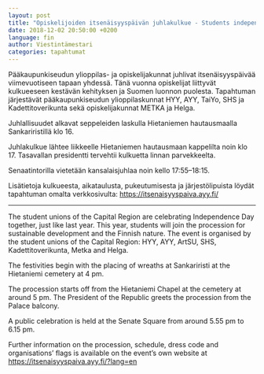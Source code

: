 ```yaml
---
layout: post
title: "Opiskelijoiden itsenäisyyspäivän juhlakulkue - Students independence day procession"
date: 2018-12-02 20:50:00 +0200
language: fin
author: Viestintämestari
categories: tapahtumat
---
```

Pääkaupunkiseudun ylioppilas- ja opiskelijakunnat juhlivat itsenäisyyspäivää viimevuotiseen tapaan yhdessä. Tänä vuonna opiskelijat liittyvät kulkueeseen kestävän kehityksen ja Suomen luonnon puolesta. Tapahtuman järjestävät pääkaupunkiseudun ylioppilaskunnat HYY, AYY, TaiYo, SHS ja Kadettitoverikunta sekä opiskelijakunnat METKA ja Helga.

Juhlallisuudet alkavat seppeleiden laskulla Hietaniemen hautausmaalla Sankariristillä klo 16.

Juhlakulkue lähtee liikkeelle Hietaniemen hautausmaan kappelilta noin klo 17. Tasavallan presidentti tervehtii kulkuetta linnan parvekkeelta.

Senaatintorilla vietetään kansalaisjuhlaa noin kello 17:55–18:15.

Lisätietoja kulkueesta, aikataulusta, pukeutumisesta ja järjestölipuista löydät tapahtuman omalta verkkosivulta: https://itsenaisyyspaiva.ayy.fi/

---

The student unions of the Capital Region are celebrating Independence Day together, just like last year. This year, students will join the procession for sustainable development and the Finnish nature. The event is organised by the student unions of the Capital Region: HYY, AYY, ArtSU, SHS, Kadettitoverikunta, Metka and Helga.

The festivities begin with the placing of wreaths at Sankariristi at the Hietaniemi cemetery at 4 pm.

The procession starts off from the Hietaniemi Chapel at the cemetery at around 5 pm. The President of the Republic greets the procession from the Palace balcony.

A public celebration is held at the Senate Square from around 5.55 pm to 6.15 pm.

Further information on the procession, schedule, dress code and organisations’ flags is available on the event’s own website at https://itsenaisyyspaiva.ayy.fi/?lang=en